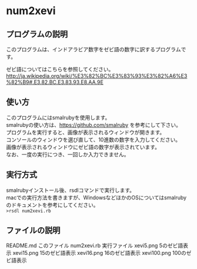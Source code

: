 # num2xevi

## プログラムの説明
このプログラムは、インドアラビア数字をゼビ語の数字に訳するプログラムです。

ゼビ語についてはこちらを参照してください。  
http://ja.wikipedia.org/wiki/%E3%82%BC%E3%83%93%E3%82%A6%E3%82%B9#.E3.82.BC.E3.83.93.E8.AA.9E

## 使い方

このプログラムにはsmalrubyを使用します。  
smalrubyの使い方は、https://github.com/smalruby を参考にして下さい。  
プログラムを実行すると、画像が表示されるウィンドウが開きます。  
コンソールのウィンドウを選び直して、10進数の数字を入力してください。  
画像が表示されるウィンドウにゼビ語の数字が表示されています。  
なお、一度の実行につき、一回しか入力できません。  

## 実行方式
smalrubyインストール後、rsdlコマンドで実行します。  
macでの実行方法を書きますが、WindowsなどほかのOSについてはsmalrubyのドキュメントを参考にしてください。  
`>rsdl num2xevi.rb`

## ファイルの説明
README.md このファイル
num2xevi.rb 実行ファイル
xevi5.png 5のゼビ語表示
xevi15.png 15のゼビ語表示
xevi16.png 16のゼビ語表示
xevi100.png 100のゼビ語表示
